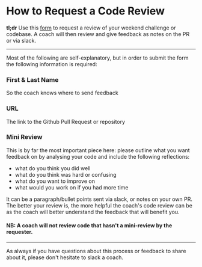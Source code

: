# How to Request a Code Review


**tl;dr**
Use this [form][1] to request a review of your weekend challenge or codebase. A coach will then review and give feedback as notes on the PR or via slack.

---
Most of the following are self-explanatory, but in order to submit the form the following information is required:

### First & Last Name
So the coach knows where to send feedback

### URL
The link to the Github Pull Request or repository

### Mini Review
This is by far the most important piece here: please outline what you want feedback on by analysing your code and include the following reflections:
- what do you think you did well
- what do you think was hard or confusing
- what do you want to improve on
- what would you work on if you had more time

It can be a paragraph/bullet points sent via slack, or notes on your own PR. The better your review is, the more helpful the coach's code review can be as the coach will better understand the feedback that will benefit you.

#### NB: A coach will not review code that hasn't a mini-review by the requester.


---

As always if you have questions about this process or feedback to share about it, please don't hesitate to slack a coach.



[1]: https://code-review.makersacademy.com/reviews/new
